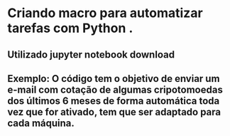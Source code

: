 # Criando macro para automatizar tarefas com Python .

## Utilizado jupyter notebook download
## Exemplo: O código tem o objetivo de enviar um e-mail com cotação de algumas cripotomoedas dos últimos 6 meses de forma automática toda vez que for ativado, tem que ser adaptado para cada máquina. 
